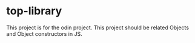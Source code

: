 # top-library
This project is for the odin project.
This project should be related Objects and Object constructors in JS.
